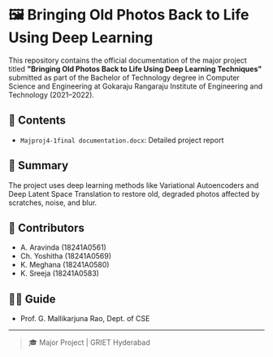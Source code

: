 # 🖼️ Bringing Old Photos Back to Life Using Deep Learning

This repository contains the official documentation of the major project titled **"Bringing Old Photos Back to Life Using Deep Learning Techniques"** submitted as part of the Bachelor of Technology degree in Computer Science and Engineering at Gokaraju Rangaraju Institute of Engineering and Technology (2021–2022).

## 📘 Contents

- `Majproj4-1final documentation.docx`: Detailed project report

## 🧠 Summary

The project uses deep learning methods like Variational Autoencoders and Deep Latent Space Translation to restore old, degraded photos affected by scratches, noise, and blur.

## 📝 Contributors

- A. Aravinda (18241A0561)  
- Ch. Yoshitha (18241A0569)  
- K. Meghana (18241A0580)  
- K. Sreeja (18241A0583)

## 👨‍🏫 Guide

- Prof. G. Mallikarjuna Rao, Dept. of CSE

---

> 🎓 Major Project | GRIET Hyderabad 
